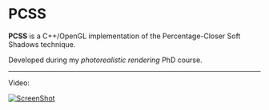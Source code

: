PCSS
====

**PCSS** is a C++/OpenGL implementation of the Percentage-Closer Soft Shadows technique.

Developed during my *photorealistic rendering* PhD course.

----------

Video:

[![ScreenShot](http://pedroboechat.com/images/PCSS-video-thumbnail.png)](https://www.youtube.com/watch?v=g-AFYDhyN3w)
